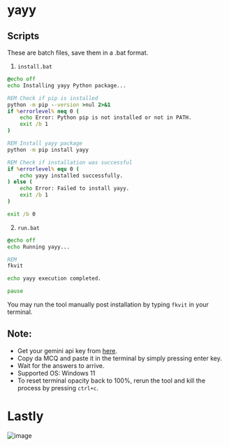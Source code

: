 # yayy

## Scripts

These are batch files, save them in a .bat format.

1. `install.bat`
```bat
@echo off
echo Installing yayy Python package...

REM Check if pip is installed
python -m pip --version >nul 2>&1
if %errorlevel% neq 0 (
    echo Error: Python pip is not installed or not in PATH.
    exit /b 1
)

REM Install yayy package
python -m pip install yayy

REM Check if installation was successful
if %errorlevel% equ 0 (
    echo yayy installed successfully.
) else (
    echo Error: Failed to install yayy.
    exit /b 1
)

exit /b 0
```

2. `run.bat`
```bat
@echo off
echo Running yayy...

REM
fkvit

echo yayy execution completed.

pause
```
You may run the tool manually post installation by typing `fkvit` in your terminal.

## Note:
- Get your gemini api key from [here](https://aistudio.google.com/app/apikey).
- Copy da MCQ and paste it in the terminal by simply pressing enter key.
- Wait for the answers to arrive.
- Supported OS: Windows 11
- To reset terminal opacity back to 100%, rerun the tool and kill the process by pressing `ctrl+c`.

# Lastly
![image](https://github.com/arpy8/queky/assets/74809468/671d24e4-77a6-474b-a083-730b2874f15f)
